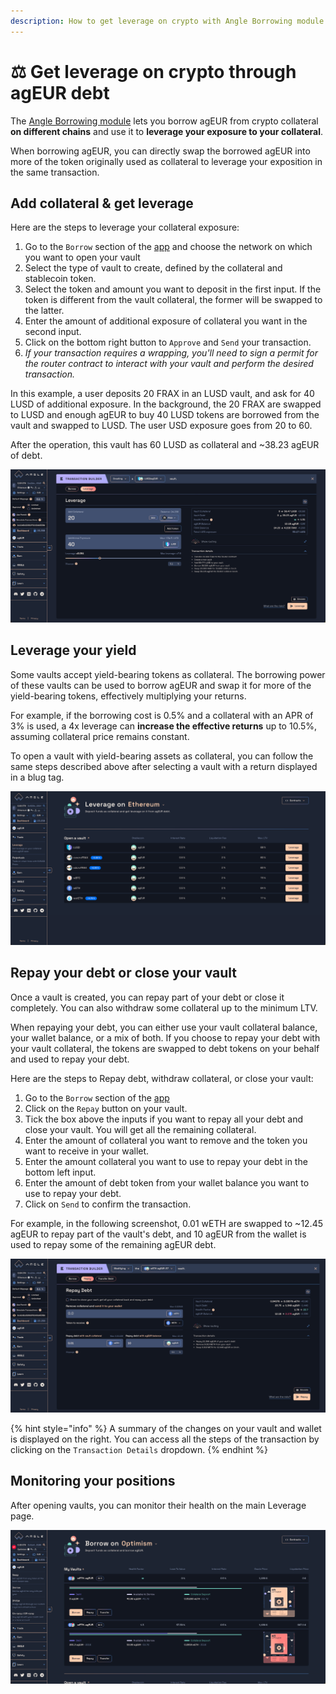 ```yaml
---
description: How to get leverage on crypto with Angle Borrowing module
---
```


# ⚖️ Get leverage on crypto through agEUR debt

The [Angle Borrowing module](/borrowing-module/README.md) lets you borrow agEUR from crypto collateral **on different chains** and use it to **leverage your exposure to your collateral**.

When borrowing agEUR, you can directly swap the borrowed agEUR into more of the token originally used as collateral to leverage your exposition in the same transaction.

## Add collateral & get leverage

Here are the steps to leverage your collateral exposure:

1. Go to the `Borrow` section of the [app](https://app.angle.money/#/borrow) and choose the network on which you want to open your vault
2. Select the type of vault to create, defined by the collateral and stablecoin token.
3. Select the token and amount you want to deposit in the first input. If the token is different from the vault collateral, the former will be swapped to the latter.
4. Enter the amount of additional exposure of collateral you want in the second input.
5. Click on the bottom right button to `Approve` and `Send` your transaction.
6. _If your transaction requires a wrapping, you'll need to sign a permit for the router contract to interact with your vault and perform the desired transaction._

In this example, a user deposits 20 FRAX in an LUSD vault, and ask for 40 LUSD of additional exposure. In the background, the 20 FRAX are swapped to LUSD and enough agEUR to buy 40 LUSD tokens are borrowed from the vault and swapped to LUSD. The user USD exposure goes from 20 to 60.

After the operation, this vault has 60 LUSD as collateral and ~38.23 agEUR of debt.

![Leverage with LUSD](/.gitbook/assets/leverage-lusd.png)

## Leverage your yield

Some vaults accept yield-bearing tokens as collateral. The borrowing power of these vaults can be used to borrow agEUR and swap it for more of the yield-bearing tokens, effectively multiplying your returns.

For example, if the borrowing cost is 0.5% and a collateral with an APR of 3% is used, a 4x leverage can **increase the effective returns** up to 10.5%, assuming collateral price remains constant.

To open a vault with yield-bearing assets as collateral, you can follow the same steps described above after selecting a vault with a return displayed in a blug tag.

![Leverage with LUSD](/.gitbook/assets/leverage-yield.png)

## Repay your debt or close your vault

Once a vault is created, you can repay part of your debt or close it completely. You can also withdraw some collateral up to the minimum LTV.

When repaying your debt, you can either use your vault collateral balance, your wallet balance, or a mix of both. If you choose to repay your debt with your vault collateral, the tokens are swapped to debt tokens on your behalf and used to repay your debt.

Here are the steps to Repay debt, withdraw collateral, or close your vault:

1. Go to the `Borrow` section of the [app](https://app.angle.money/#/borrow)
2. Click on the `Repay` button on your vault.
3. Tick the box above the inputs if you want to repay all your debt and close your vault. You will get all the remaining collateral.
4. Enter the amount of collateral you want to remove and the token you want to receive in your wallet.
5. Enter the amount collateral you want to use to repay your debt in the bottom left input.
6. Enter the amount of debt token from your wallet balance you want to use to repay your debt.
7. Click on `Send` to confirm the transaction.

For example, in the following screenshot, 0.01 wETH are swapped to ~12.45 agEUR to repay part of the vault's debt, and 10 agEUR from the wallet is used to repay some of the remaining agEUR debt.

![Repay and withdraw](/.gitbook/assets/repay2.png)

{% hint style="info" %}
A summary of the changes on your vault and wallet is displayed on the right. You can access all the steps of the transaction by clicking on the `Transaction Details` dropdown.
{% endhint %}

## Monitoring your positions

After opening vaults, you can monitor their health on the main Leverage page.

![Vaults list](../../../.gitbook/assets/vaults-list.png)
